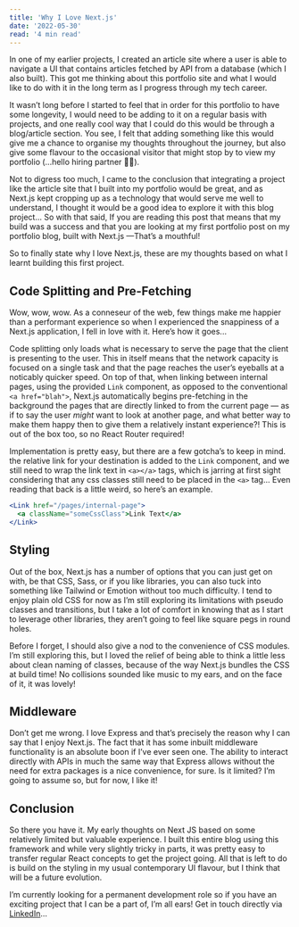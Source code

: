 ```yaml
---
title: 'Why I Love Next.js'
date: '2022-05-30'
read: '4 min read'
---
```


In one of my earlier projects, I created an article site where a user is able to navigate a UI that contains articles fetched by API from a database (which I also built). This got me thinking about this portfolio site and what I would like to do with it in the long term as I progress through my tech career.

It wasn’t long before I started to feel that in order for this portfolio to have some longevity, I would need to be adding to it on a regular basis with projects, and one really cool way that I could do this would be through a blog/article section. You see, I felt that adding something like this would give me a chance to organise my thoughts throughout the journey, but also give some flavour to the occasional visitor that might stop by to view my portfolio (...hello hiring partner 👋🏾).

Not to digress too much, I came to the conclusion that integrating a project like the article site that I built into my portfolio would be great, and as Next.js kept cropping up as a technology that would serve me well to understand, I thought it would be a good idea to explore it with this blog project... So with that said, If you are reading this post that means that my build was a success and that you are looking at my first portfolio post on my portfolio blog, built with Next.js —That’s a mouthful!

So to finally state why I love Next.js, these are my thoughts based on what I learnt building this first project.

## Code Splitting and Pre-Fetching

Wow, wow, wow. As a conneseur of the web, few things make me happier than a performant experience so when I experienced the snappiness of a Next.js application, I fell in love with it. Here’s how it goes...

Code splitting only loads what is necessary to serve the page that the client is presenting to the user. This in itself means that the network capacity is focused on a single task and that the page reaches the user’s eyeballs at a noticably quicker speed. On top of that, when linking between internal pages, using the provided `Link` component, as opposed to the conventional `<a href="blah">`, Next.js automatically begins pre-fetching in the background the pages that are directly linked to from the current page — as if to say the user _might_ want to look at another page, and what better way to make them happy then to give them a relatively instant experience?! This is out of the box too, so no React Router required!

Implementation is pretty easy, but there are a few gotcha’s to keep in mind. the relative link for your destination is added to the `Link` component, and we still need to wrap the link text in `<a></a>` tags, which is jarring at first sight considering that any css classes still need to be placed in the `<a>` tag... Even reading that back is a little weird, so here’s an example.

```jsx
<Link href="/pages/internal-page">
  <a className="someCssClass">Link Text</a>
</Link>
```

## Styling

Out of the box, Next.js has a number of options that you can just get on with, be that CSS, Sass, or if you like libraries, you can also tuck into something like Tailwind or Emotion without too much difficulty. I tend to enjoy plain old CSS for now as I’m still exploring its limitations with pseudo classes and transitions, but I take a lot of comfort in knowing that as I start to leverage other libraries, they aren’t going to feel like square pegs in round holes.

Before I forget, I should also give a nod to the convenience of CSS modules. I’m still exploring this, but I loved the relief of being able to think a little less about clean naming of classes, because of the way Next.js bundles the CSS at build time! No collisions sounded like music to my ears, and on the face of it, it was lovely!

## Middleware

Don’t get me wrong. I love Express and that’s precisely the reason why I can say that I enjoy Next.js. The fact that it has some inbuilt middleware functionality is an absolute boon if I’ve ever seen one. The ability to interact directly with APIs in much the same way that Express allows without the need for extra packages is a nice convenience, for sure. Is it limited? I’m going to assume so, but for now, I like it!

## Conclusion

So there you have it. My early thoughts on Next JS based on some relatively limited but valuable experience. I built this entire blog using this framework and while very slightly tricky in parts, it was pretty easy to transfer regular React concepts to get the project going. All that is left to do is build on the styling in my usual contemporary UI flavour, but I think that will be a future evolution.

I’m currently looking for a permanent development role so if you have an exciting project that I can be a part of, I’m all ears! Get in touch directly via [LinkedIn](https://www.linkedin.com/in/akinfagbohun/)...
